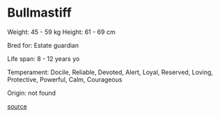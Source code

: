 # Bullmastiff

Weight: 45 - 59 kg
Height: 61 - 69 cm

Bred for: Estate guardian

Life span: 8 - 12 years yo

Temperament: Docile, Reliable, Devoted, Alert, Loyal, Reserved, Loving, Protective, Powerful, Calm, Courageous

Origin: not found

[source](https://api.thedogapi.com/v1/breeds/64)
